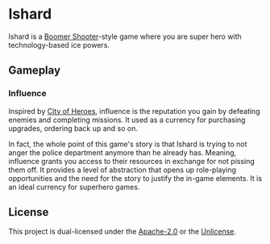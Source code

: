 # Ishard

Ishard is a [Boomer Shooter](https://www.urbandictionary.com/define.php?term=Boomer%20Shooter)-style game where you are super hero with technology-based ice powers.

## Gameplay

### Influence

Inspired by [City of Heroes](https://archive.paragonwiki.com/wiki/Inf), influence is the reputation you gain by defeating enemies and completing missions. It used as a currency for purchasing upgrades, ordering back up and so on.

In fact, the whole point of this game's story is that Ishard is trying to not anger the police department anymore than he already has. Meaning, influence grants you access to their resources in exchange for not pissing them off. It provides a level of abstraction that opens up role-playing opportunities and the need for the story to justify the in-game elements. It is an ideal currency for superhero games.

## License

This project is dual-licensed under the [Apache-2.0](LICENSE) or the [Unlicense](UNLICENSE).
